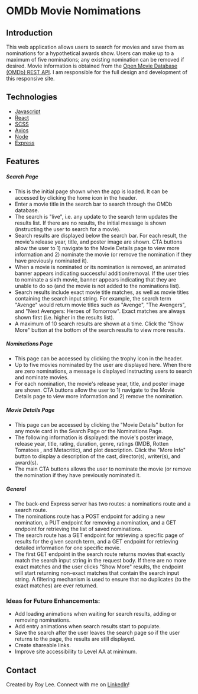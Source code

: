 # OMDb Movie Nomimations

## Introduction

This web application allows users to search for movies and save them as nominations for a hypothetical awards show. Users can make up to a maximum of five nominations; any existing nomination can be removed if desired. Movie information is obtained from the [Open Movie Database (OMDb) REST API](http://www.omdbapi.com/).
​
I am responsible for the full design and development of this responsive site.

## Technologies

- [Javascript](https://www.javascript.com/)
- [React](https://reactjs.org)
- [SCSS](https://sass-lang.com/)
- [Axios](https://github.com/axios/axios)
- [Node](https://nodejs.org/en/)
- [Express](https://expressjs.com/)

## Features

##### Search Page

- This is the initial page shown when the app is loaded. It can be accessed by clicking the home icon in the header.
- Enter a movie title in the search bar to search through the OMDb database.
- The search is "live", i.e. any update to the search term updates the results list. If there are no results, the initial message is shown (instructing the user to search for a movie).
- Search results are displayed below the search bar. For each result, the movie's release year, title, and poster image are shown. CTA buttons allow the user to 1) navigate to the Movie Details page to view more information and 2) nominate the movie (or remove the nomination if they have previously nominated it).
- When a movie is nominated or its nomination is removed, an animated banner appears indicating successful addition/removal. If the user tries to nominate a sixth movie, banner appears indicating that they are unable to do so (and the movie is not added to the nominations list).
- Search results include exact movie title matches, as well as movie titles containing the search input string. For example, the search term "Avenge" would return movie titles such as "Avenge", "The Avengers", and "Next Avengers: Heroes of Tomorrow". Exact matches are always shown first (i.e. higher in the results list).
- A maximum of 10 search results are shown at a time. Click the "Show More" button at the bottom of the search results to view more results.
  ​

##### Nominations Page

- This page can be accessed by clicking the trophy icon in the header.
- Up to five movies nominated by the user are displayed here. When there are zero nominations, a message is displayed instructing users to search and nominate movies.
- For each nomination, the movie's release year, title, and poster image are shown. CTA buttons allow the user to 1) navigate to the Movie Details page to view more information and 2) remove the nomination.

##### Movie Details Page

- This page can be accessed by clicking the "Movie Details" button for any movie card in the Search Page or the Nominations Page.
- The following information is displayed: the movie's poster image, release year, title, rating, duration, genre, ratings (IMDB, Rotten Tomatoes , and Metacritic), and plot description. Click the "More Info" button to display a description of the cast, director(s), writer(s), and award(s).
- The main CTA buttons allows the user to nominate the movie (or remove the nomination if they have previously nominated it.

##### General

- The back-end Express server has two routes: a nominations route and a search route.
- The nominations route has a POST endpoint for adding a new nomination, a PUT endpoint for removing a nomination, and a GET endpoint for retrieving the list of saved nominations.
- The search route has a GET endpoint for retrieving a specific page of results for the given search term, and a GET endpoint for retrieving detailed information for one specific movie.
- The first GET endpoint in the search route returns movies that exactly match the search input string in the request body. If there are no more exact matches and the user clicks "Show More" results, the endpoint will start returning non-exact matches that contain the search input string. A filtering mechanism is used to ensure that no duplicates (to the exact matches) are ever returned.

### Ideas for Future Enhancements:

- Add loading animations when waiting for search results, adding or removing nominations.
- Add entry animations when search results start to populate.
- Save the search after the user leaves the search page so if the user returns to the page, the results are still displayed.
- Create shareable links.
- Improve site accessibility to Level AA at minimum.

## Contact

Created by Roy Lee. Connect with me on [LinkedIn](https://www.linkedin.com/in/roy-lee-jr/)!
